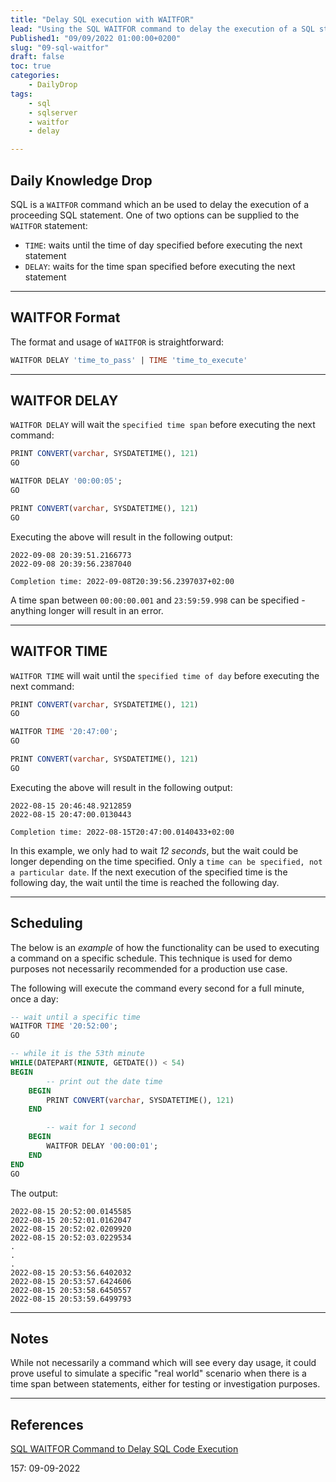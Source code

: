 ```yaml
---
title: "Delay SQL execution with WAITFOR"
lead: "Using the SQL WAITFOR command to delay the execution of a SQL statement"
Published1: "09/09/2022 01:00:00+0200"
slug: "09-sql-waitfor"
draft: false
toc: true
categories:
    - DailyDrop
tags:
    - sql
    - sqlserver
    - waitfor
    - delay

---
```


## Daily Knowledge Drop

SQL is a `WAITFOR` command which an be used to delay the execution of a proceeding SQL statement. One of two options can be supplied to the `WAITFOR` statement:
- `TIME`: waits until the  time of day specified before executing the next statement
- `DELAY`: waits for the time span specified before executing the next statement

---

## WAITFOR Format

The format and usage of `WAITFOR` is straightforward:

``` sql
WAITFOR DELAY 'time_to_pass' | TIME 'time_to_execute'
```

---

## WAITFOR DELAY

`WAITFOR DELAY` will wait the `specified time span` before executing the next command:

``` sql
PRINT CONVERT(varchar, SYSDATETIME(), 121)
GO

WAITFOR DELAY '00:00:05';
GO

PRINT CONVERT(varchar, SYSDATETIME(), 121)
GO
```

Executing the above will result in the following output:

``` terminal
2022-09-08 20:39:51.2166773
2022-09-08 20:39:56.2387040

Completion time: 2022-09-08T20:39:56.2397037+02:00
```

A time span between `00:00:00.001` and `23:59:59.998` can be specified - anything longer will result in an error.

---

## WAITFOR TIME

`WAITFOR TIME` will wait until the `specified time of day` before executing the next command:

``` sql
PRINT CONVERT(varchar, SYSDATETIME(), 121)
GO

WAITFOR TIME '20:47:00';
GO

PRINT CONVERT(varchar, SYSDATETIME(), 121)
GO
```

Executing the above will result in the following output:

``` terminal
2022-08-15 20:46:48.9212859
2022-08-15 20:47:00.0130443

Completion time: 2022-08-15T20:47:00.0140433+02:00
```

In this example, we only had to wait _12 seconds_, but the wait could be longer depending on the time specified. Only a `time can be specified, not a particular date`. If the next execution of the specified time is the following day, the wait until the time is reached the following day.

---

## Scheduling

The below is an _example_ of how the functionality can be used to executing a command on a specific schedule. This technique is used for demo purposes not necessarily recommended for a production use case.

The following will execute the command every second for a full minute, once a day:

``` sql
-- wait until a specific time
WAITFOR TIME '20:52:00';
GO

-- while it is the 53th minute
WHILE(DATEPART(MINUTE, GETDATE()) < 54)
BEGIN
        -- print out the date time
	BEGIN
		PRINT CONVERT(varchar, SYSDATETIME(), 121)
	END

        -- wait for 1 second
	BEGIN
		WAITFOR DELAY '00:00:01';
	END
END
GO
```

The output:

```terminal
2022-08-15 20:52:00.0145585
2022-08-15 20:52:01.0162047
2022-08-15 20:52:02.0209920
2022-08-15 20:52:03.0229534
.
.
.
2022-08-15 20:53:56.6402032
2022-08-15 20:53:57.6424606
2022-08-15 20:53:58.6450557
2022-08-15 20:53:59.6499793
```

---

## Notes

While not necessarily a command which will see every day usage, it could prove useful to simulate a specific "real world" scenario when there is a time span between statements, either for testing or investigation purposes.

---

## References

[SQL WAITFOR Command to Delay SQL Code Execution](https://www.mssqltips.com/sqlservertip/7344/delay-sql-code-execution-with-sql-waitfor/)   

<?# DailyDrop ?>157: 09-09-2022<?#/ DailyDrop ?>
